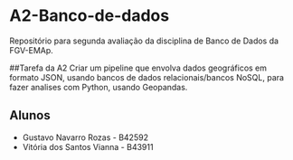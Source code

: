 # A2-Banco-de-dados
Repositório para segunda avaliação da disciplina de Banco de Dados da FGV-EMAp.

##Tarefa da A2
Criar um pipeline que envolva dados geográficos em formato JSON, usando bancos de dados relacionais/bancos NoSQL, para fazer analises com Python, usando Geopandas.

## Alunos
- Gustavo Navarro Rozas - B42592
- Vitória dos Santos Vianna - B43911
